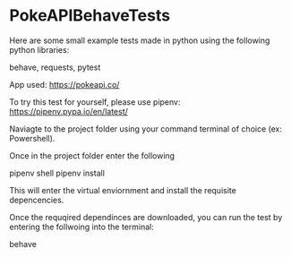 # PokeAPIBehaveTests

Here are some small example tests made in python using the following python libraries:

behave, requests, pytest

App used: https://pokeapi.co/


To try this test for yourself, please use pipenv: https://pipenv.pypa.io/en/latest/

Naviagte to the project folder using your command terminal of choice (ex: Powershell).

Once in the project folder enter the following

pipenv shell
pipenv install

This will enter the virtual enviornment and install the requisite depencencies.

Once the requqired dependinces are downloaded, you can run the test by entering the follwoing into the terminal:

behave



